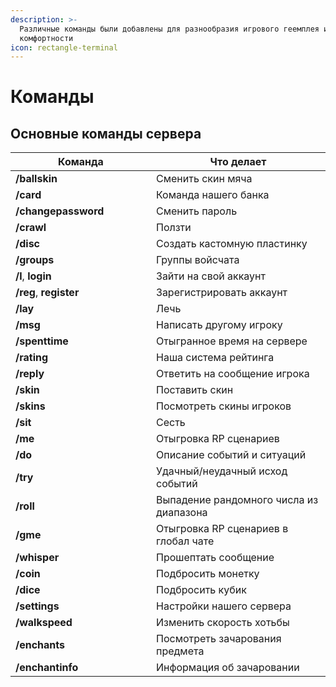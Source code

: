 ```yaml
---
description: >-
  Различные команды были добавлены для разнообразия игрового геемплея и его
  комфортности
icon: rectangle-terminal
---
```


# Команды

## Основные команды сервера

<table><thead><tr><th width="209">Команда</th><th>Что делает</th></tr></thead><tbody><tr><td><strong>/ballskin</strong></td><td>Сменить скин мяча</td></tr><tr><td><strong>/card</strong></td><td>Команда нашего банка</td></tr><tr><td><strong>/changepassword</strong></td><td>Сменить пароль</td></tr><tr><td><strong>/crawl</strong></td><td>Ползти</td></tr><tr><td><strong>/disc</strong></td><td>Создать кастомную пластинку</td></tr><tr><td><strong>/groups</strong></td><td>Группы войсчата</td></tr><tr><td><strong>/l</strong>, <strong>login</strong></td><td>Зайти на свой аккаунт</td></tr><tr><td><strong>/reg</strong>, <strong>register</strong></td><td>Зарегистрировать аккаунт</td></tr><tr><td><strong>/lay</strong></td><td>Лечь</td></tr><tr><td><strong>/msg</strong></td><td>Написать другому игроку</td></tr><tr><td><strong>/spenttime</strong></td><td>Отыгранное время на сервере</td></tr><tr><td><strong>/rating</strong></td><td>Наша система рейтинга</td></tr><tr><td><strong>/reply</strong></td><td>Ответить на сообщение игрока</td></tr><tr><td><strong>/skin</strong></td><td>Поставить скин</td></tr><tr><td><strong>/skins</strong></td><td>Посмотреть скины игроков</td></tr><tr><td><strong>/sit</strong></td><td>Сесть</td></tr><tr><td><strong>/me</strong></td><td>Отыгровка RP сценариев</td></tr><tr><td><strong>/do</strong></td><td>Описание событий и ситуаций</td></tr><tr><td><strong>/try</strong></td><td>Удачный/неудачный исход событий</td></tr><tr><td><strong>/roll</strong></td><td>Выпадение рандомного числа из диапазона</td></tr><tr><td><strong>/gme</strong></td><td>Отыгровка RP сценариев в глобал чате</td></tr><tr><td><strong>/whisper</strong></td><td>Прошептать сообщение</td></tr><tr><td><strong>/coin</strong></td><td>Подбросить монетку</td></tr><tr><td><strong>/dice</strong></td><td>Подбросить кубик</td></tr><tr><td><strong>/settings</strong></td><td>Настройки нашего сервера</td></tr><tr><td><strong>/walkspeed</strong></td><td>Изменить скорость хотьбы</td></tr><tr><td><strong>/enchants</strong></td><td>Посмотреть зачарования предмета</td></tr><tr><td><strong>/enchantinfo</strong></td><td>Информация об зачаровании</td></tr></tbody></table>
